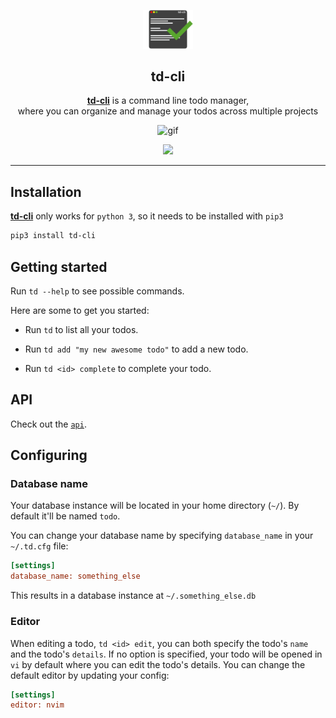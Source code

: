 <p align="center"><img src="https://raw.githubusercontent.com/darrikonn/td-cli/master/img/td-cli.png" width=80 alt="Icon"/></p>

<h2 align="center">td-cli</h2>

<p align="center"><a href="https://pypi.org/project/td-cli/"><strong>td-cli</strong></a> is a command line todo manager, <br/>where you can organize and manage your todos across multiple projects</p>
<p align="center"><img class="img-responsive" width="500" src="https://raw.githubusercontent.com/darrikonn/td-cli/master/img/td-cli.gif" alt="gif"/></p>
<p align="center"><img src="https://badge.fury.io/py/td-cli.svg" /></p>

<hr />

## Installation
[**td-cli**](https://pypi.org/project/td-cli/) only works for `python 3`, so it needs to be installed with `pip3`
```bash
pip3 install td-cli
```

## Getting started
Run `td --help` to see possible commands.

Here are some to get you started:
- Run `td` to list all your todos.

- Run `td add "my new awesome todo"` to add a new todo.

- Run `td <id> complete` to complete your todo.


## API
Check out the [`api`](https://github.com/darrikonn/td-cli/blob/master/API.md).

## Configuring
### Database name
Your database instance will be located in your home directory (`~/`).
By default it'll be named `todo`.

You can change your database name by specifying `database_name` in your `~/.td.cfg` file:
```cfg
[settings]
database_name: something_else
```
This results in a database instance at `~/.something_else.db`

### Editor
When editing a todo, `td <id> edit`, you can both specify the todo's `name` and the todo's `details`. If no option is specified, your todo will be opened in `vi` by default where you can edit the todo's details. You can change the default editor by updating your config:
```cfg
[settings]
editor: nvim
```
